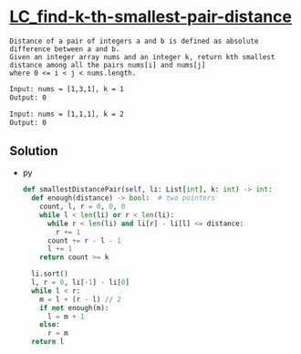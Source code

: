# [LC_find-k-th-smallest-pair-distance](https://leetcode.com/problems/find-k-th-smallest-pair-distance)

```en
Distance of a pair of integers a and b is defined as absolute difference between a and b.
Given an integer array nums and an integer k, return kth smallest distance among all the pairs nums[i] and nums[j]
where 0 <= i < j < nums.length.
```

```txt
Input: nums = [1,3,1], k = 1
Output: 0

Input: nums = [1,1,1], k = 2
Output: 0
```

## Solution

* py

  ```py
  def smallestDistancePair(self, li: List[int], k: int) -> int:
    def enough(distance) -> bool:  # two pointers
      count, l, r = 0, 0, 0
      while l < len(li) or r < len(li):
        while r < len(li) and li[r] - li[l] <= distance:
          r += 1
        count += r - l - 1
        l += 1
      return count >= k

    li.sort()
    l, r = 0, li[-1] - li[0]
    while l < r:
      m = l + (r - l) // 2
      if not enough(m):
        l = m + 1
      else:
        r = m
    return l
  ```
